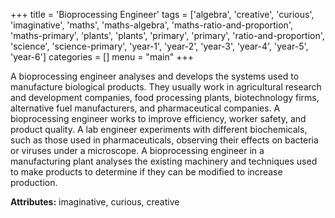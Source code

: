 +++
title = 'Bioprocessing Engineer'
tags = ['algebra', 'creative', 'curious', 'imaginative', 'maths', 'maths-algebra', 'maths-ratio-and-proportion', 'maths-primary', 'plants', 'plants', 'primary', 'primary', 'ratio-and-proportion', 'science', 'science-primary', 'year-1', 'year-2', 'year-3', 'year-4', 'year-5', 'year-6']
categories = []
menu = "main"
+++

A bioprocessing engineer analyses and develops the systems used to manufacture biological products. They usually work in agricultural research and development companies, food processing plants, biotechnology firms, alternative fuel manufacturers, and pharmaceutical companies. A bioprocessing engineer works to improve efficiency, worker safety, and product quality. A lab engineer experiments with different biochemicals, such as those used in pharmaceuticals, observing their effects on bacteria or viruses under a microscope. A bioprocessing engineer in a manufacturing plant analyses the existing machinery and techniques used to make products to determine if they can be modified to increase production.

<strong>Attributes:</strong> imaginative, curious, creative
